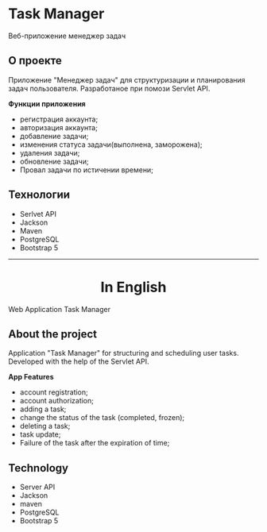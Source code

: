 # Task Manager

Веб-приложение менеджер задач

## О проекте

Приложение "Менеджер задач" для структуризации и планирования задач пользователя.
Разработаное при помози Servlet API.

__Функции приложения__

- регистрация аккаунта;
- авторизация аккаунта;
- добавление задачи;
- изменения статуса задачи(выполнена, заморожена);
- удаления задачи;
- обновление задачи;
- Провал задачи по истичении времени;

## Технологии

- Serlvet API
- Jackson
- Maven
- PostgreSQL
- Bootstrap 5

---

<h1 align="center">In English</h1>

Web Application Task Manager

## About the project

Application "Task Manager" for structuring and scheduling user tasks.
Developed with the help of the Servlet API.

__App Features__

- account registration;
- account authorization;
- adding a task;
- change the status of the task (completed, frozen);
- deleting a task;
- task update;
- Failure of the task after the expiration of time;

## Technology

- Server API
- Jackson
- maven
- PostgreSQL
- Bootstrap 5
